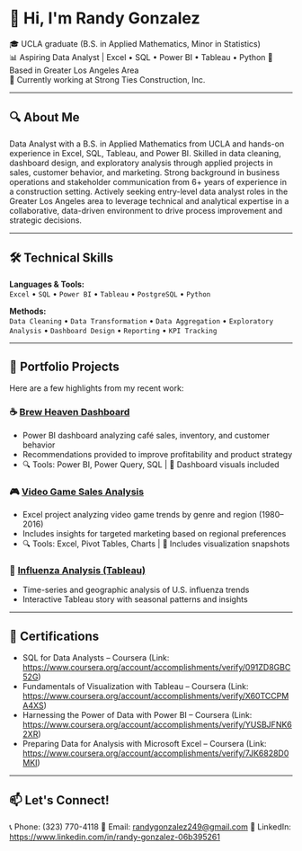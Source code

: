 # 👋 Hi, I'm Randy Gonzalez

🎓 UCLA graduate (B.S. in Applied Mathematics, Minor in Statistics)  
📊 Aspiring Data Analyst | Excel • SQL • Power BI • Tableau • Python
📍 Based in Greater Los Angeles Area  
💼 Currently working at Strong Ties Construction, Inc.

---

## 🔍 About Me

Data Analyst with a B.S. in Applied Mathematics from UCLA and hands-on experience in Excel, SQL, Tableau, and Power BI.
Skilled in data cleaning, dashboard design, and exploratory analysis through applied projects in sales, customer behavior, and marketing.
Strong background in business operations and stakeholder communication from 6+ years of experience in a construction setting.
Actively seeking entry-level data analyst roles in the Greater Los Angeles area to leverage technical and analytical expertise in a collaborative, data-driven environment to drive process improvement and strategic decisions.

---

## 🛠️ Technical Skills

**Languages & Tools:**  
`Excel` • `SQL` • `Power BI` • `Tableau` • `PostgreSQL` • `Python`

**Methods:**  
`Data Cleaning` • `Data Transformation` • `Data Aggregation` • `Exploratory Analysis` • `Dashboard Design` • `Reporting` • `KPI Tracking`

---

## 📂 Portfolio Projects

Here are a few highlights from my recent work:

### ☕ [Brew Heaven Dashboard](https://github.com/RandyGonzalez249/Brew-Heaven-Analysis)
- Power BI dashboard analyzing café sales, inventory, and customer behavior
- Recommendations provided to improve profitability and product strategy
- 🔍 Tools: Power BI, Power Query, SQL | 📸 Dashboard visuals included

### 🎮 [Video Game Sales Analysis](https://github.com/RandyGonzalez249/Video-Game-Sales-Analysis)
- Excel project analyzing video game trends by genre and region (1980–2016)
- Includes insights for targeted marketing based on regional preferences
- 🔍 Tools: Excel, Pivot Tables, Charts | 📸 Includes visualization snapshots

### 🦠 [Influenza Analysis (Tableau)](https://public.tableau.com/app/profile/randy.gonzalez249/viz/Influenza_17111589412660/Storyboard)
- Time-series and geographic analysis of U.S. influenza trends
- Interactive Tableau story with seasonal patterns and insights

---

## 📜 Certifications

- SQL for Data Analysts – Coursera (Link: https://www.coursera.org/account/accomplishments/verify/091ZD8GBC52G)
- Fundamentals of Visualization with Tableau – Coursera (Link: https://www.coursera.org/account/accomplishments/verify/X60TCCPMA4XS)
- Harnessing the Power of Data with Power BI – Coursera (Link: https://www.coursera.org/account/accomplishments/verify/YUSBJFNK62XR)
- Preparing Data for Analysis with Microsoft Excel – Coursera (Link: https://www.coursera.org/account/accomplishments/verify/7JK6828D0MKI)

---

## 📫 Let's Connect!

📞 Phone: (323) 770-4118
📧 Email: randygonzalez249@gmail.com
🔗 LinkedIn: https://www.linkedin.com/in/randy-gonzalez-06b395261
